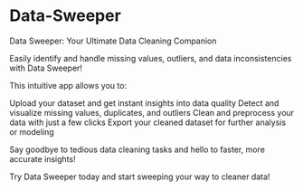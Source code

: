 # Data-Sweeper
Data Sweeper: Your Ultimate Data Cleaning Companion

Easily identify and handle missing values, outliers, and data inconsistencies with Data Sweeper!

This intuitive app allows you to:

Upload your dataset and get instant insights into data quality
Detect and visualize missing values, duplicates, and outliers
Clean and preprocess your data with just a few clicks
Export your cleaned dataset for further analysis or modeling

Say goodbye to tedious data cleaning tasks and hello to faster, more accurate insights!

Try Data Sweeper today and start sweeping your way to cleaner data!

